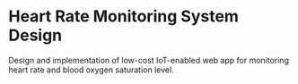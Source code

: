 # Heart Rate Monitoring System Design
Design and implementation of low-cost IoT-enabled web app for monitoring heart rate and blood oxygen saturation level.
